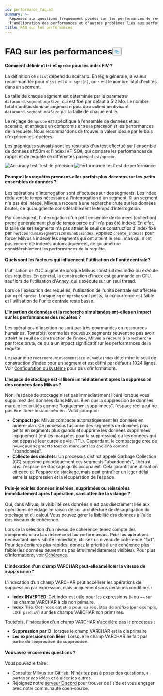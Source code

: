 ```yaml
---
id: performance_faq.md
summary: >-
  Réponses aux questions fréquemment posées sur les performances de recherche,
  l'amélioration des performances et d'autres problèmes liés aux performances.
title: FAQ sur les performances
---
```

<h1 id="Performance-FAQ" class="common-anchor-header">FAQ sur les performances<button data-href="#Performance-FAQ" class="anchor-icon" translate="no">
      <svg translate="no"
        aria-hidden="true"
        focusable="false"
        height="20"
        version="1.1"
        viewBox="0 0 16 16"
        width="16"
      >
        <path
          fill="#0092E4"
          fill-rule="evenodd"
          d="M4 9h1v1H4c-1.5 0-3-1.69-3-3.5S2.55 3 4 3h4c1.45 0 3 1.69 3 3.5 0 1.41-.91 2.72-2 3.25V8.59c.58-.45 1-1.27 1-2.09C10 5.22 8.98 4 8 4H4c-.98 0-2 1.22-2 2.5S3 9 4 9zm9-3h-1v1h1c1 0 2 1.22 2 2.5S13.98 12 13 12H9c-.98 0-2-1.22-2-2.5 0-.83.42-1.64 1-2.09V6.25c-1.09.53-2 1.84-2 3.25C6 11.31 7.55 13 9 13h4c1.45 0 3-1.69 3-3.5S14.5 6 13 6z"
        ></path>
      </svg>
    </button></h1><h4 id="How-to-set-nlist-and-nprobe-for-IVF-indexes" class="common-anchor-header">Comment définir <code translate="no">nlist</code> et <code translate="no">nprobe</code> pour les index FIV ?</h4><p>La définition de <code translate="no">nlist</code> dépend du scénario. En règle générale, la valeur recommandée pour <code translate="no">nlist</code> est <code translate="no">4 × sqrt(n)</code>, où <code translate="no">n</code> est le nombre total d'entités dans un segment.</p>
<p>La taille de chaque segment est déterminée par le paramètre <code translate="no">datacoord.segment.maxSize</code>, qui est fixé par défaut à 512 Mo. Le nombre total d'entités dans un segment n peut être estimé en divisant <code translate="no">datacoord.segment.maxSize</code> par la taille de chaque entité.</p>
<p>Le réglage de <code translate="no">nprobe</code> est spécifique à l'ensemble de données et au scénario, et implique un compromis entre la précision et les performances de la requête. Nous recommandons de trouver la valeur idéale par le biais d'expériences répétées.</p>
<p>Les graphiques suivants sont les résultats d'un test effectué sur l'ensemble de données sift50m et l'index IVF_SQ8, qui compare les performances de rappel et de requête de différentes paires <code translate="no">nlist</code>/<code translate="no">nprobe</code>.</p>
<p>
  
   <span class="img-wrapper"> <img translate="no" src="/docs/v2.4.x/assets/accuracy_nlist_nprobe.png" alt="Accuracy test" class="doc-image" id="accuracy-test" />
   </span> <span class="img-wrapper"> <span>Test de précision</span> </span> <span class="img-wrapper"> <img translate="no" src="/docs/v2.4.x/assets/performance_nlist_nprobe.png" alt="Performance test" class="doc-image" id="performance-test" /><span>Test de performance</span> </span></p>
<h4 id="Why-do-queries-sometimes-take-longer-on-smaller-datasets" class="common-anchor-header">Pourquoi les requêtes prennent-elles parfois plus de temps sur les petits ensembles de données ?</h4><p>Les opérations d'interrogation sont effectuées sur des segments. Les index réduisent le temps nécessaire à l'interrogation d'un segment. Si un segment n'a pas été indexé, Milvus a recours à une recherche brute sur les données brutes, ce qui augmente considérablement le temps d'interrogation.</p>
<p>Par conséquent, l'interrogation d'un petit ensemble de données (collection) prend généralement plus de temps parce qu'il n'a pas été indexé. En effet, la taille de ses segments n'a pas atteint le seuil de construction d'index fixé par <code translate="no">rootCoord.minSegmentSizeToEnableindex</code>. Appelez <code translate="no">create_index()</code> pour forcer Milvus à indexer les segments qui ont atteint le seuil mais qui n'ont pas encore été indexés automatiquement, ce qui améliore considérablement les performances de la requête.</p>
<h4 id="What-factors-impact-CPU-usage" class="common-anchor-header">Quels sont les facteurs qui influencent l'utilisation de l'unité centrale ?</h4><p>L'utilisation de l'UC augmente lorsque Milvus construit des index ou exécute des requêtes. En général, la construction d'index est gourmande en CPU, sauf lors de l'utilisation d'Annoy, qui s'exécute sur un seul thread.</p>
<p>Lors de l'exécution des requêtes, l'utilisation de l'unité centrale est affectée par <code translate="no">nq</code> et <code translate="no">nprobe</code>. Lorsque <code translate="no">nq</code> et <code translate="no">nprobe</code> sont petits, la concurrence est faible et l'utilisation de l'unité centrale reste basse.</p>
<h4 id="Does-simultaneously-inserting-data-and-searching-impact-query-performance" class="common-anchor-header">L'insertion de données et la recherche simultanées ont-elles un impact sur les performances des requêtes ?</h4><p>Les opérations d'insertion ne sont pas très gourmandes en ressources humaines. Toutefois, comme les nouveaux segments peuvent ne pas avoir atteint le seuil de construction de l'index, Milvus a recours à la recherche par force brute, ce qui a un impact significatif sur les performances de la requête.</p>
<p>Le paramètre <code translate="no">rootcoord.minSegmentSizeToEnableIndex</code> détermine le seuil de construction d'index pour un segment et est défini par défaut à 1024 lignes. Voir <a href="/docs/fr/system_configuration.md">Configuration du système</a> pour plus d'informations.</p>
<h4 id="Is-storage-space-released-right-after-data-deletion-in-Milvus" class="common-anchor-header">L'espace de stockage est-il libéré immédiatement après la suppression des données dans Milvus ?</h4><p>Non, l'espace de stockage n'est pas immédiatement libéré lorsque vous supprimez des données dans Milvus. Bien que la suppression de données marque les entités comme "logiquement supprimées", l'espace réel peut ne pas être libéré instantanément. Voici pourquoi :</p>
<ul>
<li><strong>Compactage</strong>: Milvus compacte automatiquement les données en arrière-plan. Ce processus fusionne des segments de données plus petits en segments plus grands et supprime les données supprimées logiquement (entités marquées pour la suppression) ou les données qui ont dépassé leur durée de vie (TTL). Cependant, le compactage crée de nouveaux segments tout en marquant les anciens comme "abandonnés".</li>
<li><strong>Collecte des déchets</strong>: Un processus distinct appelé Garbage Collection (GC) supprime périodiquement ces segments "abandonnés", libérant ainsi l'espace de stockage qu'ils occupaient. Cela garantit une utilisation efficace de l'espace de stockage, mais peut entraîner un léger délai entre la suppression et la récupération de l'espace.</li>
</ul>
<h4 id="Can-I-see-inserted-deleted-or-upserted-data-immediately-after-the-operation-without-waiting-for-a-flush" class="common-anchor-header">Puis-je voir les données insérées, supprimées ou réinsérées immédiatement après l'opération, sans attendre la vidange ?</h4><p>Oui, dans Milvus, la visibilité des données n'est pas directement liée aux opérations de vidage en raison de son architecture de désagrégation du stockage et du calcul. Vous pouvez gérer la lisibilité des données à l'aide des niveaux de cohérence.</p>
<p>Lors de la sélection d'un niveau de cohérence, tenez compte des compromis entre la cohérence et les performances. Pour les opérations nécessitant une visibilité immédiate, utilisez un niveau de cohérence "fort". Pour des écritures plus rapides, donnez la priorité à une cohérence plus faible (les données peuvent ne pas être immédiatement visibles). Pour plus d'informations, voir <a href="/docs/fr/consistency.md">Cohérence</a>.</p>
<h4 id="Can-indexing-a-VARCHAR-field-improve-deletion-speed" class="common-anchor-header">L'indexation d'un champ VARCHAR peut-elle améliorer la vitesse de suppression ?</h4><p>L'indexation d'un champ VARCHAR peut accélérer les opérations de suppression par expression, mais uniquement sous certaines conditions :</p>
<ul>
<li><strong>Index INVERTED</strong>: Cet index est utile pour les expressions <code translate="no">IN</code> ou <code translate="no">==</code> sur les champs VARCHAR à clé non primaire.</li>
<li><strong>Index Trie</strong>: Cet index est utile pour les requêtes de préfixe (par exemple, <code translate="no">LIKE prefix%</code>) sur des champs VARCHAR non primaires.</li>
</ul>
<p>Toutefois, l'indexation d'un champ VARCHAR n'accélère pas le processus :</p>
<ul>
<li><strong>Suppression par ID</strong>: lorsque le champ VARCHAR est la clé primaire.</li>
<li><strong>Les expressions non liées</strong>: Lorsque le champ VARCHAR ne fait pas partie de l'expression de suppression.</li>
</ul>
<h4 id="Still-have-questions" class="common-anchor-header">Vous avez encore des questions ?</h4><p>Vous pouvez le faire :</p>
<ul>
<li>Consulter <a href="https://github.com/milvus-io/milvus/issues">Milvus</a> sur GitHub. N'hésitez pas à poser des questions, à partager des idées et à aider les autres.</li>
<li>Rejoignez notre <a href="https://discord.com/invite/8uyFbECzPX">serveur Discord</a> pour trouver de l'aide et vous engager avec notre communauté open-source.</li>
</ul>
